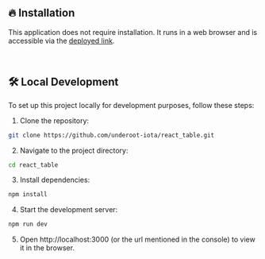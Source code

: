 ## 🔥 Installation

This application does not require installation. It runs in a web browser and is accessible via the [deployed link](https://react-table-drab.vercel.app/).

<br>

## 🛠️ Local Development

To set up this project locally for development purposes, follow these steps:

1. Clone the repository:
```bash
git clone https://github.com/underoot-iota/react_table.git
```

2. Navigate to the project directory:

```bash
cd react_table
```

3. Install dependencies:

```bash
npm install
```

4. Start the development server:
```bash
npm run dev
```
5. Open http://localhost:3000 (or the url mentioned in the console) to view it in the browser.
